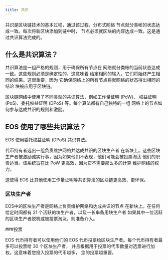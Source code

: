```yaml
---
title: 共识
---
```


共识是区块链技术的基本过程，通过该过程，分布式网络
节点就分类帐的状态达成一致。每次将新区块添加到链中时，
节点必须就区块的内容达成一致。这是通过共识算法完成的。

## 什么是共识算法？

共识算法是一组严格的规则，用于确保所有节点在
网络就分类帐的当前状态达成一致。这些规则必须是确定性的，这意味着
给定相同的输入，它们将始终产生相同的结果。这很重要，因为
它确保网络上的所有节点将就网络的状态得出相同的结论
块被应用于区块链。

区块链网络中使用了不同类型的共识算法，例如工作量证明 (PoW)、
权益证明 (PoS)、委托权益证明 (DPoS) 等。每个算法都有自己独特的一组
网络上的节点如何参与达成共识的规则和激励。


## EOS 使用了哪些共识算法？

EOS 使用委托权益证明 (DPoS) 共识算法。

代币持有者选出一组负责维护网络并达成共识的区块生产者
在新块上。这些区块生产者被激励诚实行事，因为如果他们不表现，他们可能会被投票淘汰
他们的职责适当。该系统旨在比 PoW 更高效，因为它不需要那么多的计算
维护网络的权力。

这使得 EOS 比其他使用工作量证明等共识算法的区块链更高效、更环保。

### 区块生产者

EOS中的区块生产者是网络上负责维护网络和达成共识的节点
在新块上。在任何给定时间都有 21 个活跃的块生产者，以及一长串备用块生产者
如果其中一位活跃的区块生产者脱机或被投票淘汰，则准备介入。

###投票

EOS 代币持有者可以使用他们的 EOS 代币投票给区块生产者。每个代币持有者最多可以投票给 30 个区块生产者，
并且根据用于投票的代币数量对选票进行加权。这意味着您投入投票的代币越多，
您的投票越重要。



